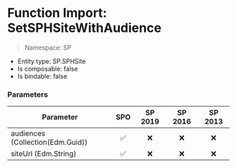 # Function Import: SetSPHSiteWithAudience

> Namespace: SP

- Entity type: SP.SPHSite
- Is composable: false
- Is bindable: false

### Parameters

Parameter | SPO | SP 2019 | SP 2016 | SP 2013
----------|:---:|:-------:|:-------:|:-------:
audiences (Collection(Edm.Guid)) | ✅ | ❌ | ❌ | ❌
siteUrl (Edm.String) | ✅ | ❌ | ❌ | ❌
